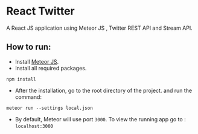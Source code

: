 # React Twitter


A React JS application using Meteor JS , Twitter REST API and Stream API.

## How to run:

- Install [Meteor JS](https://www.meteor.com/install).
- Install all required packages.
```
npm install
```

- After the installation, go to the root directory of the project. and run the command:
```
meteor run --settings local.json
```

- By default, Meteor will use port `3000`. To view the running app go to : `localhost:3000`
